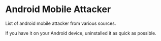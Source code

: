 # Android Mobile Attacker

List of android mobile attacker from various sources.

If you have it on your Android device, uninstalled it as quick as possible.
